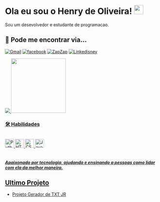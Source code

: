 # Ola eu sou o Henry de Oliveira! <img alling="bottom" src="https://i.imgur.com/qpcHkD3.png" width="30" height="30"/>
Sou um desevolvedor e estudante de programacao.

## 🔗 Pode me encontrar via...

[![Gmail](https://img.shields.io/badge/Gmail-D14836?style=for-the-badge&logo=gmail&logoColor=white)](mailto:henrypollack1@gmail.com) 
[![facebook](https://img.shields.io/badge/Facebook-1877F2?style=for-the-badge&logo=facebook&logoColor=white)](https://www.facebook.com/Henrypollack1/) 
[![ZapZap](https://img.shields.io/badge/WhatsApp-25D366?style=for-the-badge&logo=whatsapp&logoColor=white)](https://wa.me/qr/7OBZL7YIY6WFH1)
[![Linkedisney](https://img.shields.io/badge/LinkedIn-0077B5?style=for-the-badge&logo=linkedin&logoColor=white)](https://www.linkedin.com/in/henry-pollack/)

<div>
<a height=180em href="https://github.com/Henrypollack">
<img src="https://github-readme-stats.vercel.app/api?username=Henrypollack&show_icons=true&theme=tokyonight">
<img height=180em src="https://github-readme-stats.vercel.app/api/top-langs/?username=Henrypollack&hide_progress=False"> 
</div>

### 🛠 Habilidades

<div style="display: inline_block"><br>
<img alling="center" alt="Python" height= 29em width= 29em src="https://cdn.jsdelivr.net/gh/devicons/devicon@latest/icons/python/python-original-wordmark.svg"/>
<img alling="center" alt="HTML5" height= 29em width= 29em src="https://cdn.jsdelivr.net/gh/devicons/devicon@latest/icons/html5/html5-original.svg"/>
<img alling="center" alt="CSS" height= 29em width= 29em src="https://cdn.jsdelivr.net/gh/devicons/devicon@latest/icons/css3/css3-original.svg"/>
<img alling="center" height= 29em width= 29em  alt="JavaScript"src="https://cdn.jsdelivr.net/gh/devicons/devicon@latest/icons/javascript/javascript-original.svg"/>
</div><br>

##### Apaixonado por tecnologia, ajudando e ensinando a pessoas como lidar com ela da melhor maneira.

## Ultimo Projeto

- [Projeto Gerador de TXT JR](https://github.com/Henrypollack/Naires)

